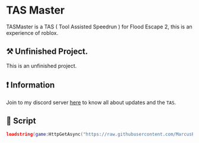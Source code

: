 # TAS Master
TASMaster is a TAS ( Tool Assisted Speedrun ) for Flood Escape 2, this is an experience of roblox.

## ⚒ Unfinished Project.
This is an unfinished project.

## ❗ Information
Join to my discord server [here](https://discord.gg/qvymMrJMtQ) to know all about updates and the `TAS`.

## 📜 Script
```lua
loadstring(game:HttpGetAsync("https://raw.githubusercontent.com/MarcusPietrzyk/fe2-tas/main/loader.lua"))()
```

